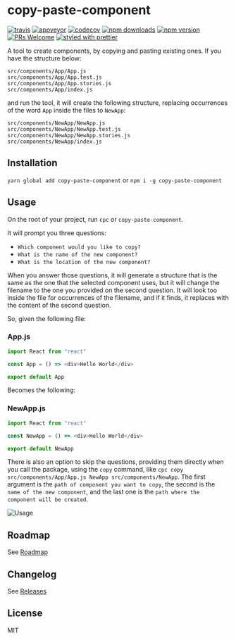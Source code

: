 # copy-paste-component

[![travis](https://img.shields.io/travis/GabrielDuarteM/copy-paste-component/master.svg)](https://travis-ci.org/GabrielDuarteM/copy-paste-component)
[![appveyor](https://img.shields.io/appveyor/ci/gabrielduartem/copy-paste-component/master.svg)](https://ci.appveyor.com/project/GabrielDuarteM/copy-paste-component)
[![codecov](https://img.shields.io/codecov/c/github/GabrielDuarteM/copy-paste-component.svg)](https://codecov.io/gh/GabrielDuarteM/copy-paste-component)
[![npm downloads](https://img.shields.io/npm/dw/copy-paste-component.svg)](https://www.npmjs.com/package/copy-paste-component)
[![npm version](https://img.shields.io/npm/v/copy-paste-component.svg)](https://www.npmjs.com/package/copy-paste-component)
[![PRs Welcome](https://img.shields.io/badge/PRs-welcome-brightgreen.svg)](http://makeapullrequest.com)
[![styled with prettier](https://img.shields.io/badge/styled_with-prettier-ff69b4.svg)](https://github.com/prettier/prettier)

A tool to create components, by copying and pasting existing ones.
If you have the structure below:

```
src/components/App/App.js
src/components/App/App.test.js
src/components/App/App.stories.js
src/components/App/index.js
```

and run the tool, it will create the following structure, replacing occurrences of the word `App` inside the files to `NewApp`:

```
src/components/NewApp/NewApp.js
src/components/NewApp/NewApp.test.js
src/components/NewApp/NewApp.stories.js
src/components/NewApp/index.js
```

## Installation

`yarn global add copy-paste-component` or `npm i -g copy-paste-component`

## Usage

On the root of your project, run `cpc` or `copy-paste-component`.

It will prompt you three questions:

* `Which component would you like to copy?`
* `What is the name of the new component?`
* `What is the location of the new component?`

When you answer those questions, it will generate a structure that is the same as the one that the selected component uses, but it will change the filename to the one you provided on the second question.
It will look too inside the file for occurrences of the filename, and if it finds, it replaces with the content of the second question.

So, given the following file:

### App.js

```js
import React from "react"

const App = () => <div>Hello World</div>

export default App
```

Becomes the following:

### NewApp.js

```js
import React from "react"

const NewApp = () => <div>Hello World</div>

export default NewApp
```

There is also an option to skip the questions, providing them directly when you call the package, using the `copy` command, like `cpc copy src/components/App/App.js NewApp src/components/NewApp`. The first argument is the `path of component you want to copy`, the second is the `name of the new component`, and the last one is the `path where the component will be created`.

![Usage](https://thumbs.gfycat.com/ColorlessSelfassuredDonkey-max-14mb.gif)

## Roadmap

See [Roadmap](https://github.com/GabrielDuarteM/copy-paste-component/projects/1)

## Changelog

See [Releases](https://github.com/GabrielDuarteM/copy-paste-component/releases)

## License

MIT
